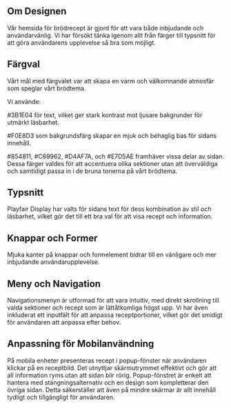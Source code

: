 ## Om Designen

Vår hemsida för brödrecept är gjord för att vara både inbjudande och användarvänlig. Vi har försökt tänka igenom allt från färger till typsnitt för att göra användarens upplevelse så bra som möjligt.

## Färgval

Vårt mål med färgvalet var att skapa en varm och välkomnande atmosfär som speglar vårt brödtema. 

Vi använde:

#3B1E04 för text, vilket ger stark kontrast mot ljusare bakgrunder för utmärkt läsbarhet.

#F0E8D3 som bakgrundsfärg skapar en mjuk och behaglig bas för sidans innehåll.

#854811, #C69962, #D4AF7A, och #E7D5AE framhäver vissa delar av sidan. Dessa färger valdes för att accentuera olika sektioner utan att överväldiga och samtidigt passa in i de bruna tonerna på vårt brödtema. 

## Typsnitt

Playfair Display har valts för sidans text för dess kombination av stil och läsbarhet, vilket gör det till ett bra val för att visa recept och information.

## Knappar och Former

Mjuka kanter på knappar och formelement bidrar till en vänligare och mer inbjudande användarupplevelse. 

## Meny och Navigation

Navigationsmenyn är utformad för att vara intuitiv, med direkt skrollning till valda sektioner och recept som är lättåtkomliga högst upp. Vi har även inkluderat ett inputfält för att anpassa receptportioner, vilket gör det smidigt för användaren att anpassa efter behov.

## Anpassning för Mobilanvändning

På mobila enheter presenteras recept i popup-fönster när användaren klickar på en receptbild. Det utnyttjar skärmutrymmet effektivt och gör att all information ryms utan att sidan blir rörig. Popup-fönstret är enkelt att hantera med stängningsalternativ och en design som kompletterar den övriga sidan. Detta säkerställer att även på mindre skärmar är allt innehåll tydligt och tillgängligt för användaren.
